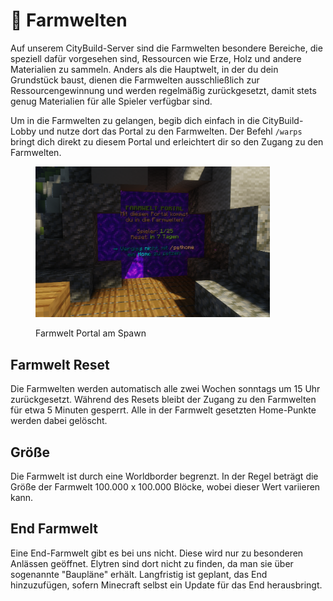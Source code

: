 # 🌲 Farmwelten

Auf unserem CityBuild-Server sind die Farmwelten besondere Bereiche, die speziell dafür vorgesehen sind, Ressourcen wie Erze, Holz und andere Materialien zu sammeln. Anders als die Hauptwelt, in der du dein Grundstück baust, dienen die Farmwelten ausschließlich zur Ressourcengewinnung und werden regelmäßig zurückgesetzt, damit stets genug Materialien für alle Spieler verfügbar sind.

Um in die Farmwelten zu gelangen, begib dich einfach in die CityBuild-Lobby und nutze dort das Portal zu den Farmwelten. Der Befehl `/warps` bringt dich direkt zu diesem Portal und erleichtert dir so den Zugang zu den Farmwelten.

<figure><img src="../.gitbook/assets/image (23).png" alt="" width="375"><figcaption><p>Farmwelt Portal am Spawn</p></figcaption></figure>

## Farmwelt Reset

Die Farmwelten werden automatisch alle zwei Wochen sonntags um 15 Uhr zurückgesetzt. Während des Resets bleibt der Zugang zu den Farmwelten für etwa 5 Minuten gesperrt. Alle in der Farmwelt gesetzten Home-Punkte werden dabei gelöscht.

## Größe

Die Farmwelt ist durch eine Worldborder begrenzt. In der Regel beträgt die Größe der Farmwelt 100.000 x 100.000 Blöcke, wobei dieser Wert variieren kann.

## End Farmwelt

Eine End-Farmwelt gibt es bei uns nicht. Diese wird nur zu besonderen Anlässen geöffnet. Elytren sind dort nicht zu finden, da man sie über sogenannte "Baupläne" erhält. Langfristig ist geplant, das End hinzuzufügen, sofern Minecraft selbst ein Update für das End herausbringt.
